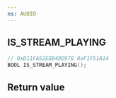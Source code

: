 ```yaml
---
ns: AUDIO
---
```

## IS_STREAM_PLAYING

```c
// 0xD11FA52EB849D978 0xF1F51A14
BOOL IS_STREAM_PLAYING();
```


## Return value
